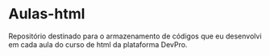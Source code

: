 # Aulas-html
Repositório destinado para o armazenamento de códigos que eu desenvolvi em cada aula do curso de html da plataforma DevPro.
